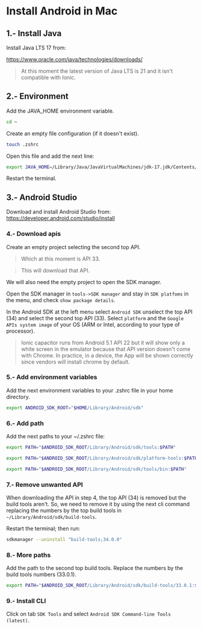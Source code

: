 
# Install Android in Mac




## 1.- Install Java

Install Java LTS 17 from:

https://www.oracle.com/java/technologies/downloads/

> At this moment the latest version of Java LTS is 21 and it isn't compatible with Ionic.




## 2.- Environment

Add the JAVA_HOME environment variable.

```bash
cd ~
```

Create an empty file configuration (if it doesn't exist).

```bash
touch .zshrc
```

Open this file and add the next line:

```bash
export JAVA_HOME=/Library/Java/JavaVirtualMachines/jdk-17.jdk/Contents/Home
```

Restart the terminal.




## 3.- Android Studio

Download and install Android Studio from:
https://developer.android.com/studio/install




### 4.- Download apis

Create an empty project selecting the second top API.

> Which at this moment is API 33.

> This will download that API.

We will also need the empty project to open the SDK manager.

Open the SDK manager in `tools->SDK manager` and stay in `SDK platfoms` in the menu, and check `show package details`.

In the Android SDK at the left menu select `Android SDK` unselect the top API (34) and select the second top API (33).
Select `platform` and the `Google APIs system image` of your OS (ARM or Intel, according to your type of processor).

> Ionic capacitor runs from Android 5.1 API 22 but it will show only a white screen in the emulator because that API version doesn't come with Chrome.
> In practice, in a device, the App will be shown correctly since vendors will install chrome by default.




### 5.- Add environment variables

Add the next environment variables to your .zshrc file in your home directory.

```bash
export ANDROID_SDK_ROOT="$HOME/Library/Android/sdk"
```




### 6.- Add path

Add the next paths to your ~/.zshrc file:

```bash
export PATH="$ANDROID_SDK_ROOT/Library/Android/sdk/tools:$PATH"

export PATH="$ANDROID_SDK_ROOT/Library/Android/sdk/platform-tools:$PATH"

export PATH="$ANDROID_SDK_ROOT/Library/Android/sdk/tools/bin:$PATH"
```




### 7.- Remove unwanted API

When downloading the API in step 4, the top API (34) is removed but the build tools aren't.
So, we need to remove it by using the next cli command replacing the numbers by the top build tools in `~/Library/Android/sdk/build-tools`.

Restart the terminal; then run:

```bash
sdkmanager --uninstall "build-tools;34.0.0"
```




### 8.- More paths

Add the path to the second top build tools.
Replace the numbers by the build tools numbers (33.0.1).

```bash
export PATH="$ANDROID_SDK_ROOT/Library/Android/sdk/build-tools/33.0.1:$PATH"
```




### 9.- Install CLI

Click on tab `SDK Tools` and select `Android SDK Command-line Tools (latest)`.

